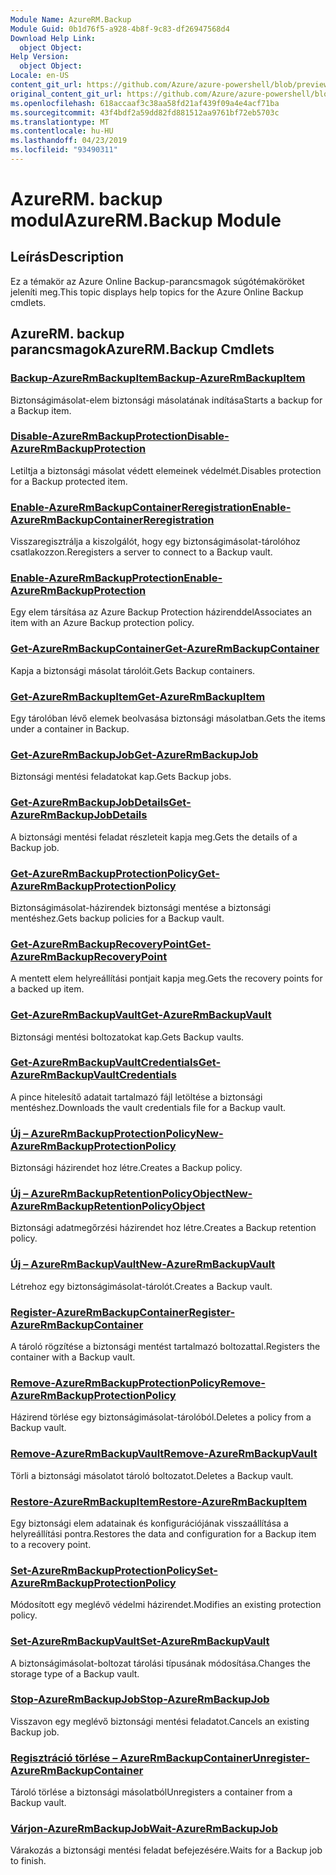 ```yaml
---
Module Name: AzureRM.Backup
Module Guid: 0b1d76f5-a928-4b8f-9c83-df26947568d4
Download Help Link:
  object Object: 
Help Version:
  object Object: 
Locale: en-US
content_git_url: https://github.com/Azure/azure-powershell/blob/preview/src/ResourceManager/AzureBackup/Commands.AzureBackup/help/AzureRM.Backup.md
original_content_git_url: https://github.com/Azure/azure-powershell/blob/preview/src/ResourceManager/AzureBackup/Commands.AzureBackup/help/AzureRM.Backup.md
ms.openlocfilehash: 618accaaf3c38aa58fd21af439f09a4e4acf71ba
ms.sourcegitcommit: 43f4bdf2a59dd82fd881512aa9761bf72eb5703c
ms.translationtype: MT
ms.contentlocale: hu-HU
ms.lasthandoff: 04/23/2019
ms.locfileid: "93490311"
---
```

# <span data-ttu-id="f1742-101">AzureRM. backup modul</span><span class="sxs-lookup"><span data-stu-id="f1742-101">AzureRM.Backup Module</span></span>
## <span data-ttu-id="f1742-102">Leírás</span><span class="sxs-lookup"><span data-stu-id="f1742-102">Description</span></span>
<span data-ttu-id="f1742-103">Ez a témakör az Azure Online Backup-parancsmagok súgótémaköröket jeleníti meg.</span><span class="sxs-lookup"><span data-stu-id="f1742-103">This topic displays help topics for the Azure Online Backup cmdlets.</span></span>

## <span data-ttu-id="f1742-104">AzureRM. backup parancsmagok</span><span class="sxs-lookup"><span data-stu-id="f1742-104">AzureRM.Backup Cmdlets</span></span>
### [<span data-ttu-id="f1742-105">Backup-AzureRmBackupItem</span><span class="sxs-lookup"><span data-stu-id="f1742-105">Backup-AzureRmBackupItem</span></span>](Backup-AzureRmBackupItem.md)
<span data-ttu-id="f1742-106">Biztonságimásolat-elem biztonsági másolatának indítása</span><span class="sxs-lookup"><span data-stu-id="f1742-106">Starts a backup for a Backup item.</span></span>

### [<span data-ttu-id="f1742-107">Disable-AzureRmBackupProtection</span><span class="sxs-lookup"><span data-stu-id="f1742-107">Disable-AzureRmBackupProtection</span></span>](Disable-AzureRmBackupProtection.md)
<span data-ttu-id="f1742-108">Letiltja a biztonsági másolat védett elemeinek védelmét.</span><span class="sxs-lookup"><span data-stu-id="f1742-108">Disables protection for a Backup protected item.</span></span>

### [<span data-ttu-id="f1742-109">Enable-AzureRmBackupContainerReregistration</span><span class="sxs-lookup"><span data-stu-id="f1742-109">Enable-AzureRmBackupContainerReregistration</span></span>](Enable-AzureRmBackupContainerReregistration.md)
<span data-ttu-id="f1742-110">Visszaregisztrálja a kiszolgálót, hogy egy biztonságimásolat-tárolóhoz csatlakozzon.</span><span class="sxs-lookup"><span data-stu-id="f1742-110">Reregisters a server to connect to a Backup vault.</span></span>

### [<span data-ttu-id="f1742-111">Enable-AzureRmBackupProtection</span><span class="sxs-lookup"><span data-stu-id="f1742-111">Enable-AzureRmBackupProtection</span></span>](Enable-AzureRmBackupProtection.md)
<span data-ttu-id="f1742-112">Egy elem társítása az Azure Backup Protection házirenddel</span><span class="sxs-lookup"><span data-stu-id="f1742-112">Associates an item with an Azure Backup protection policy.</span></span>

### [<span data-ttu-id="f1742-113">Get-AzureRmBackupContainer</span><span class="sxs-lookup"><span data-stu-id="f1742-113">Get-AzureRmBackupContainer</span></span>](Get-AzureRmBackupContainer.md)
<span data-ttu-id="f1742-114">Kapja a biztonsági másolat tárolóit.</span><span class="sxs-lookup"><span data-stu-id="f1742-114">Gets Backup containers.</span></span>

### [<span data-ttu-id="f1742-115">Get-AzureRmBackupItem</span><span class="sxs-lookup"><span data-stu-id="f1742-115">Get-AzureRmBackupItem</span></span>](Get-AzureRmBackupItem.md)
<span data-ttu-id="f1742-116">Egy tárolóban lévő elemek beolvasása biztonsági másolatban.</span><span class="sxs-lookup"><span data-stu-id="f1742-116">Gets the items under a container in Backup.</span></span>

### [<span data-ttu-id="f1742-117">Get-AzureRmBackupJob</span><span class="sxs-lookup"><span data-stu-id="f1742-117">Get-AzureRmBackupJob</span></span>](Get-AzureRmBackupJob.md)
<span data-ttu-id="f1742-118">Biztonsági mentési feladatokat kap.</span><span class="sxs-lookup"><span data-stu-id="f1742-118">Gets Backup jobs.</span></span>

### [<span data-ttu-id="f1742-119">Get-AzureRmBackupJobDetails</span><span class="sxs-lookup"><span data-stu-id="f1742-119">Get-AzureRmBackupJobDetails</span></span>](Get-AzureRmBackupJobDetails.md)
<span data-ttu-id="f1742-120">A biztonsági mentési feladat részleteit kapja meg.</span><span class="sxs-lookup"><span data-stu-id="f1742-120">Gets the details of a Backup job.</span></span>

### [<span data-ttu-id="f1742-121">Get-AzureRmBackupProtectionPolicy</span><span class="sxs-lookup"><span data-stu-id="f1742-121">Get-AzureRmBackupProtectionPolicy</span></span>](Get-AzureRmBackupProtectionPolicy.md)
<span data-ttu-id="f1742-122">Biztonságimásolat-házirendek biztonsági mentése a biztonsági mentéshez.</span><span class="sxs-lookup"><span data-stu-id="f1742-122">Gets backup policies for a Backup vault.</span></span>

### [<span data-ttu-id="f1742-123">Get-AzureRmBackupRecoveryPoint</span><span class="sxs-lookup"><span data-stu-id="f1742-123">Get-AzureRmBackupRecoveryPoint</span></span>](Get-AzureRmBackupRecoveryPoint.md)
<span data-ttu-id="f1742-124">A mentett elem helyreállítási pontjait kapja meg.</span><span class="sxs-lookup"><span data-stu-id="f1742-124">Gets the recovery points for a backed up item.</span></span>

### [<span data-ttu-id="f1742-125">Get-AzureRmBackupVault</span><span class="sxs-lookup"><span data-stu-id="f1742-125">Get-AzureRmBackupVault</span></span>](Get-AzureRmBackupVault.md)
<span data-ttu-id="f1742-126">Biztonsági mentési boltozatokat kap.</span><span class="sxs-lookup"><span data-stu-id="f1742-126">Gets Backup vaults.</span></span>

### [<span data-ttu-id="f1742-127">Get-AzureRmBackupVaultCredentials</span><span class="sxs-lookup"><span data-stu-id="f1742-127">Get-AzureRmBackupVaultCredentials</span></span>](Get-AzureRmBackupVaultCredentials.md)
<span data-ttu-id="f1742-128">A pince hitelesítő adatait tartalmazó fájl letöltése a biztonsági mentéshez.</span><span class="sxs-lookup"><span data-stu-id="f1742-128">Downloads the vault credentials file for a Backup vault.</span></span>

### [<span data-ttu-id="f1742-129">Új – AzureRmBackupProtectionPolicy</span><span class="sxs-lookup"><span data-stu-id="f1742-129">New-AzureRmBackupProtectionPolicy</span></span>](New-AzureRmBackupProtectionPolicy.md)
<span data-ttu-id="f1742-130">Biztonsági házirendet hoz létre.</span><span class="sxs-lookup"><span data-stu-id="f1742-130">Creates a Backup policy.</span></span>

### [<span data-ttu-id="f1742-131">Új – AzureRmBackupRetentionPolicyObject</span><span class="sxs-lookup"><span data-stu-id="f1742-131">New-AzureRmBackupRetentionPolicyObject</span></span>](New-AzureRmBackupRetentionPolicyObject.md)
<span data-ttu-id="f1742-132">Biztonsági adatmegőrzési házirendet hoz létre.</span><span class="sxs-lookup"><span data-stu-id="f1742-132">Creates a Backup retention policy.</span></span>

### [<span data-ttu-id="f1742-133">Új – AzureRmBackupVault</span><span class="sxs-lookup"><span data-stu-id="f1742-133">New-AzureRmBackupVault</span></span>](New-AzureRmBackupVault.md)
<span data-ttu-id="f1742-134">Létrehoz egy biztonságimásolat-tárolót.</span><span class="sxs-lookup"><span data-stu-id="f1742-134">Creates a Backup vault.</span></span>

### [<span data-ttu-id="f1742-135">Register-AzureRmBackupContainer</span><span class="sxs-lookup"><span data-stu-id="f1742-135">Register-AzureRmBackupContainer</span></span>](Register-AzureRmBackupContainer.md)
<span data-ttu-id="f1742-136">A tároló rögzítése a biztonsági mentést tartalmazó boltozattal.</span><span class="sxs-lookup"><span data-stu-id="f1742-136">Registers the container with a Backup vault.</span></span>

### [<span data-ttu-id="f1742-137">Remove-AzureRmBackupProtectionPolicy</span><span class="sxs-lookup"><span data-stu-id="f1742-137">Remove-AzureRmBackupProtectionPolicy</span></span>](Remove-AzureRmBackupProtectionPolicy.md)
<span data-ttu-id="f1742-138">Házirend törlése egy biztonságimásolat-tárolóból.</span><span class="sxs-lookup"><span data-stu-id="f1742-138">Deletes a policy from a Backup vault.</span></span>

### [<span data-ttu-id="f1742-139">Remove-AzureRmBackupVault</span><span class="sxs-lookup"><span data-stu-id="f1742-139">Remove-AzureRmBackupVault</span></span>](Remove-AzureRmBackupVault.md)
<span data-ttu-id="f1742-140">Törli a biztonsági másolatot tároló boltozatot.</span><span class="sxs-lookup"><span data-stu-id="f1742-140">Deletes a Backup vault.</span></span>

### [<span data-ttu-id="f1742-141">Restore-AzureRmBackupItem</span><span class="sxs-lookup"><span data-stu-id="f1742-141">Restore-AzureRmBackupItem</span></span>](Restore-AzureRmBackupItem.md)
<span data-ttu-id="f1742-142">Egy biztonsági elem adatainak és konfigurációjának visszaállítása a helyreállítási pontra.</span><span class="sxs-lookup"><span data-stu-id="f1742-142">Restores the data and configuration for a Backup item to a recovery point.</span></span>

### [<span data-ttu-id="f1742-143">Set-AzureRmBackupProtectionPolicy</span><span class="sxs-lookup"><span data-stu-id="f1742-143">Set-AzureRmBackupProtectionPolicy</span></span>](Set-AzureRmBackupProtectionPolicy.md)
<span data-ttu-id="f1742-144">Módosított egy meglévő védelmi házirendet.</span><span class="sxs-lookup"><span data-stu-id="f1742-144">Modifies an existing protection policy.</span></span>

### [<span data-ttu-id="f1742-145">Set-AzureRmBackupVault</span><span class="sxs-lookup"><span data-stu-id="f1742-145">Set-AzureRmBackupVault</span></span>](Set-AzureRmBackupVault.md)
<span data-ttu-id="f1742-146">A biztonságimásolat-boltozat tárolási típusának módosítása.</span><span class="sxs-lookup"><span data-stu-id="f1742-146">Changes the storage type of a Backup vault.</span></span>

### [<span data-ttu-id="f1742-147">Stop-AzureRmBackupJob</span><span class="sxs-lookup"><span data-stu-id="f1742-147">Stop-AzureRmBackupJob</span></span>](Stop-AzureRmBackupJob.md)
<span data-ttu-id="f1742-148">Visszavon egy meglévő biztonsági mentési feladatot.</span><span class="sxs-lookup"><span data-stu-id="f1742-148">Cancels an existing Backup job.</span></span>

### [<span data-ttu-id="f1742-149">Regisztráció törlése – AzureRmBackupContainer</span><span class="sxs-lookup"><span data-stu-id="f1742-149">Unregister-AzureRmBackupContainer</span></span>](Unregister-AzureRmBackupContainer.md)
<span data-ttu-id="f1742-150">Tároló törlése a biztonsági másolatból</span><span class="sxs-lookup"><span data-stu-id="f1742-150">Unregisters a container from a Backup vault.</span></span>

### [<span data-ttu-id="f1742-151">Várjon-AzureRmBackupJob</span><span class="sxs-lookup"><span data-stu-id="f1742-151">Wait-AzureRmBackupJob</span></span>](Wait-AzureRmBackupJob.md)
<span data-ttu-id="f1742-152">Várakozás a biztonsági mentési feladat befejezésére.</span><span class="sxs-lookup"><span data-stu-id="f1742-152">Waits for a Backup job to finish.</span></span>


